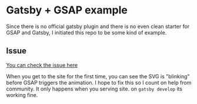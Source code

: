 # Gatsby + GSAP example

Since there is no official gatsby plugin and there is no even clean starter for GSAP and Gatsby, I initiated this repo to be some kind of example.

## Issue

[You can check the issue here](gatsby-gsap-example.netlify.app)

When you get to the site for the first time, you can see the SVG is "blinking" before GSAP triggers the animation. I hope to fix this so I count on help from community.
It only happens when you serving site. on `gatsby develop` its working fine. 
